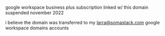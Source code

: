 google workspace business plus subscription linked w/ this domain suspended november 2022 

i believe the domain was transferred to my larra@somastack.com google workspace domains accounts 